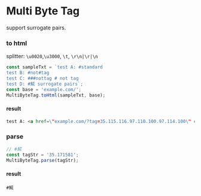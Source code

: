 # Multi Byte Tag

support surrogate pairs.

### to html
splitter: `\u0020`,`\u3000`, `\t`, `\r\n|\r|\n`

```js
const sampleTxt = `test A: #standard
test B: #not#tag
test C: ###nottag # not tag
test D: #𩸽 surrogate pairs`;
const base = 'example.com/';
MultiByteTag.toHtml(sampleTxt, base);
```

#### result
```html
test A: <a href=\"example.com/?tag=35.115.116.97.110.100.97.114.100\" class=\"tagitem\">#standard</a><br>test B: #not#tag<br>test C: ###nottag # not tag<br>test D: <a href=\"example.com/?tag=35.171581\" class=\"tagitem\">#𩸽</a> surrogate pairs
```

### parse
```js
// #𩸽
const tagStr = '35.171581';
MultiByteTag.parse(tagStr);
```

#### result
```
#𩸽
```
